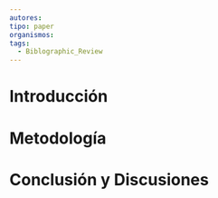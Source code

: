 ```yaml
---
autores: 
tipo: paper
organismos: 
tags:
  - Biblographic_Review
---
```


# Introducción

# Metodología

# Conclusión y Discusiones
